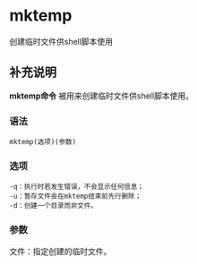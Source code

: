 #  mktemp

创建临时文件供shell脚本使用

##  补充说明

**mktemp命令** 被用来创建临时文件供shell脚本使用。

###  语法

    
    
    mktemp(选项)(参数)
    

###  选项

    
    
    -q：执行时若发生错误，不会显示任何信息；
    -u：暂存文件会在mktemp结束前先行删除；
    -d：创建一个目录而非文件。
    

###  参数

文件：指定创建的临时文件。


